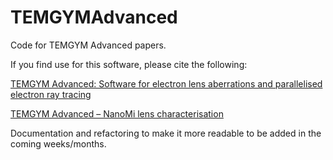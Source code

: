 # TEMGYMAdvanced
Code for TEMGYM Advanced papers. 

If you find use for this software, please cite the following: 

[TEMGYM Advanced: Software for electron lens aberrations and parallelised electron ray tracing](https://www.sciencedirect.com/science/article/pii/S0304399123000554)

[TEMGYM Advanced – NanoMi lens characterisation](https://www.sciencedirect.com/science/article/abs/pii/S0968432823000483)

Documentation and refactoring to make it more readable to be added in the coming weeks/months.
